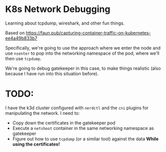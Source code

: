# K8s Network Debugging

Learning about tcpdump, wireshark, and other fun things.

Based on https://faun.pub/capturing-container-traffic-on-kubernetes-ee4a49b833b7

Specifically, we're going to use the approach where we enter the node and use `nsenter` to pop into the networking namespace of the pod, where we'll then use `tcpdump`.

We're going to debug gatekeeper in this case, to make things realistic (also because I have run into this situation before).

# TODO:

I have the k3d cluster configured with `nerdctl` and the `cni` plugins for manipulating the network. I need to:

- Copy down the certificates in the gatekeeper pod
- Execute a `netshoot` container in the same networking namespace as gatekeeper
- Figure out how to use `tcpdump` (or a similar tool) against the data **While using the certificates!**


